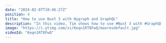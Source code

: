 ```yaml
---
date: "2024-02-07T10:46:27Z"
position: 4
title: "How to use Nuxt 3 with Hygraph and GraphQL"
description: "In this video, Tim shows how to use #Nuxt 3 with #GraphQL to query a Hygraph remote REST API source.\n\nLearn more about remote sources here: https://hygraph.com/docs/guides/schema/remote-sources\nHow to add any REST source to Hygraph: https://www.youtube.com/watch?v=NpHSqsol3xc\n\nJoin our Slack community:\nhttps://slack.hygraph.com\n\nChapters:\n00:00 Introduction\n00:40 Nuxt 3 and GrAPHQL\n00:56 The API Playground\n01:35 The Nuxt Setup\n02:15 Queries and automatic codegen\n03:30 Basic query using GraphQL composable\n05:35 A fancier version\n07:12 useGraphQL custom composable\n08:05 Conclusion"
image: "https://i.ytimg.com/vi/Keqn1RT8FwQ/maxresdefault.jpg"
videoId: "Keqn1RT8FwQ"
---
```


